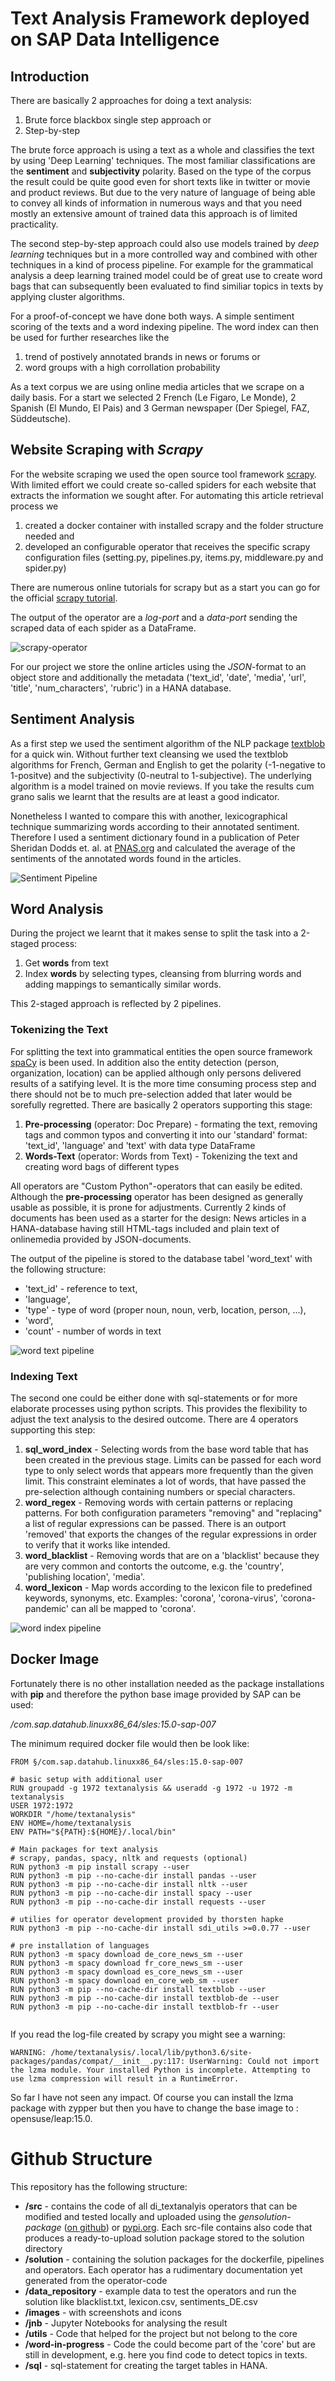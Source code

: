 # Text Analysis Framework deployed on SAP Data Intelligence

## Introduction

There are basically 2 approaches for doing a text analysis: 

1. Brute force blackbox single step approach or 
2. Step-by-step

The brute force approach is using a text as a whole and classifies the text by using 'Deep Learning' techniques. The most familiar classifications are the **sentiment** and **subjectivity** polarity. Based on the type of the corpus the result could be quite good even for short texts like in twitter or movie and product reviews. But due to the very nature of language of being able to convey all kinds of information in numerous ways and that you need mostly an extensive amount of trained data this approach is of limited practicality.

The second step-by-step approach could also use models trained by *deep learning* techniques but in a more controlled way and combined with other techniques in a kind of process pipeline. For example for the grammatical analysis a deep learning trained model could be of great use to create word bags that can subsequently been evaluated to find similiar topics in texts by applying cluster algorithms. 

For a proof-of-concept we have done both ways. A simple sentiment scoring of the texts and a word indexing pipeline. The word index can then be used for 
further researches like the 

1. trend of postively annotated brands in news or forums or
2. word groups with a high corrollation probability

As a text corpus we are using online media articles that we scrape on a daily basis. For a start we selected 2 French (Le Figaro, Le Monde), 2 Spanish (El Mundo, El Pais) and 3 German newspaper (Der Spiegel, FAZ, Süddeutsche).
 

## Website Scraping with *Scrapy*

For the website scraping we used the open source tool framework [scrapy](http://scrapy.org). With limited effort we could create so-called spiders for each website that extracts the information we sought after. For automating this article retrieval process we

1. created a docker container with installed scrapy and the folder structure needed and
2. developed an configurable operator that receives the specific scrapy configuration files (setting.py, pipelines.py, items.py, middleware.py and spider.py) 

There are numerous online tutorials for scrapy but as a start you can go for the official [scrapy tutorial](https://docs.scrapy.org/en/latest/intro/tutorial.html).

The output of the operator are a *log-port* and a *data-port* sending the scraped data of each spider as a DataFrame. 

![scrapy-operator](./images/scrapy-pipeline.png)

For our project we store the online articles using the *JSON*-format to an object store and additionally the metadata ('text_id', 'date', 'media', 'url', 'title', 'num_characters', 'rubric') in a HANA database. 


## Sentiment Analysis 
As a first step we used the sentiment algorithm of the NLP package [textblob](https://textblob.readthedocs.io/en/dev/index.html) for a quick win. Without further text cleansing we used the textblob algorithms for French, German and English to get the polarity (-1-negative to 1-positve) and the subjectivity (0-neutral to 1-subjective). The underlying algorithm is a model trained on movie reviews. If you take the results cum grano salis we learnt that the results are at least a good indicator.

Nonetheless I wanted to compare this with another, lexicographical technique summarizing words according to their annotated sentiment. Therefore I used a sentiment dictionary found in a publication of Peter Sheridan Dodds et. al. at [PNAS.org](https://www.pnas.org/content/112/8/2389) and calculated the average of the sentiments of the annotated words found in the articles. 

![Sentiment Pipeline](./images/Sentiment_analysis.png)

## Word Analysis
During the project we learnt that it makes sense to split the task into a 2-staged process: 

1. Get **words** from text
2. Index **words** by selecting types, cleansing from blurring words and adding mappings to semantically similar words.

This 2-staged approach is reflected by 2 pipelines. 

### Tokenizing the Text
For splitting the text into grammatical entities the open source framework [spaCy](https://spacy.io) is been used. In addition also the entity detection (person, organization, location) can be applied although only persons delivered results of a satifying level. It is the more time consuming process step and there should not be to much pre-selection added that later would be sorefully regretted. There are basically 2 operators supporting this stage: 

1. **Pre-processing** (operator: Doc Prepare)  - formating the text, removing tags and common typos and converting it into our 'standard' format: 'text_id', 'language' and 'text' with data type DataFrame
2. **Words-Text** (operator: Words from Text) - Tokenizing the text and creating word bags of different types

All operators are "Custom Python"-operators that can easily be edited. Although the **pre-processing** operator has been designed as generally usable as possible, it is prone for adjustments. Currently 2 kinds of documents has been used as a starter for the design: News articles in a HANA-database having still HTML-tags included and plain text of onlinemedia provided by JSON-documents. 

The output of the pipeline is stored to the database tabel 'word_text' with the following structure: 

* 'text_id' - reference to text, 
* 'language', 
* 'type' - type of word (proper noun, noun, verb, location, person, ...),
* 'word', 
* 'count' - number of words in text

![word text pipeline](./images/Word_text_pipeline.png)


### Indexing Text
The second one could be either done with sql-statements or for more elaborate processes using python scripts. This provides the flexibility to adjust the text analysis to the desired outcome. There are 4 operators supporting this step: 

1. **sql_word_index** - Selecting words from the base word table that has been created in the previous stage. Limits can be passed for each word type to only select words that appears more frequently than the given limit. This constraint eleminates a lot of words, that have passed the pre-selection although containing numbers or special characters. 
2. **word_regex** - Removing words with certain patterns or replacing patterns. For both configuration parameters "removing" and "replacing" a list of regular expressions can be passed. There is an outport 'removed' that exports the changes of the regular expressions in order to verify that it works like intended. 
3. **word_blacklist** - Removing words that are on a 'blacklist' because they are very common and contorts the outcome, e.g. the 'country', 'publishing location', 'media'. 
4. **word_lexicon** - Map words according to the lexicon file to predefined keywords, synonyms, etc. Examples: 'corona', 'corona-virus', 'corona-pandemic' can all be mapped to 'corona'.


![word index pipeline](./images/word_index_pipeline.png)


## Docker Image
Fortunately there is no other installation needed as the package installations with **pip** and therefore the python base image provided by SAP can be used:

 */com.sap.datahub.linuxx86_64/sles:15.0-sap-007* 
 
 The minimum required  docker file would then be look like: 
 
```
FROM §/com.sap.datahub.linuxx86_64/sles:15.0-sap-007

# basic setup with additional user
RUN groupadd -g 1972 textanalysis && useradd -g 1972 -u 1972 -m textanalysis
USER 1972:1972
WORKDIR "/home/textanalysis"
ENV HOME=/home/textanalysis
ENV PATH="${PATH}:${HOME}/.local/bin"

# Main packages for text analysis
# scrapy, pandas, spacy, nltk and requests (optional)
RUN python3 -m pip install scrapy --user
RUN python3 -m pip --no-cache-dir install pandas --user
RUN python3 -m pip --no-cache-dir install nltk --user
RUN python3 -m pip --no-cache-dir install spacy --user
RUN python3 -m pip --no-cache-dir install requests --user 

# utilies for operator development provided by thorsten hapke
RUN python3 -m pip --no-cache-dir install sdi_utils >=0.0.77 --user

# pre installation of languages
RUN python3 -m spacy download de_core_news_sm --user
RUN python3 -m spacy download fr_core_news_sm --user
RUN python3 -m spacy download es_core_news_sm --user
RUN python3 -m spacy download en_core_web_sm --user
RUN python3 -m pip --no-cache-dir install textblob --user
RUN python3 -m pip --no-cache-dir install textblob-de --user
RUN python3 -m pip --no-cache-dir install textblob-fr --user
  
```

If you read the log-file created by scrapy you might see a warning: 

```
WARNING: /home/textanalysis/.local/lib/python3.6/site-packages/pandas/compat/__init__.py:117: UserWarning: Could not import the lzma module. Your installed Python is incomplete. Attempting to use lzma compression will result in a RuntimeError.
```
So far I have not seen any impact. Of course you can install the lzma package with zypper but then you have to change the base image to : opensuse/leap:15.0.


# Github Structure

This repository has the following structure: 

* **/src** - contains the code of all di_textanalyis operators that can be modified and tested locally and uploaded using the *gensolution-package* ([on github](https://github.com/thhapke/sdi_utils)) or [pypi.org](https://pypi.org/project/sdi-utils/). Each src-file contains also code that produces a ready-to-upload solution package stored to the solution directory
* **/solution** - containing the solution packages for the dockerfile, pipelines and operators. Each operator has a rudimentary documentation yet generated from the operator-code
* **/data_repository** - example data to test the operators and run the solution like blacklist.txt, lexicon.csv, sentiments_DE.csv
* **/images** - with screenshots and icons
* **/jnb** - Jupyter Notebooks for analysing the result
* **/utils** - Code that helped for the project but not belong to the core
* **/word-in-progress** - Code the could become part of the 'core' but are still in development, e.g.  here you find code to detect topics in texts. 
* **/sql** - sql-statement for creating the target tables in HANA. 


 




 